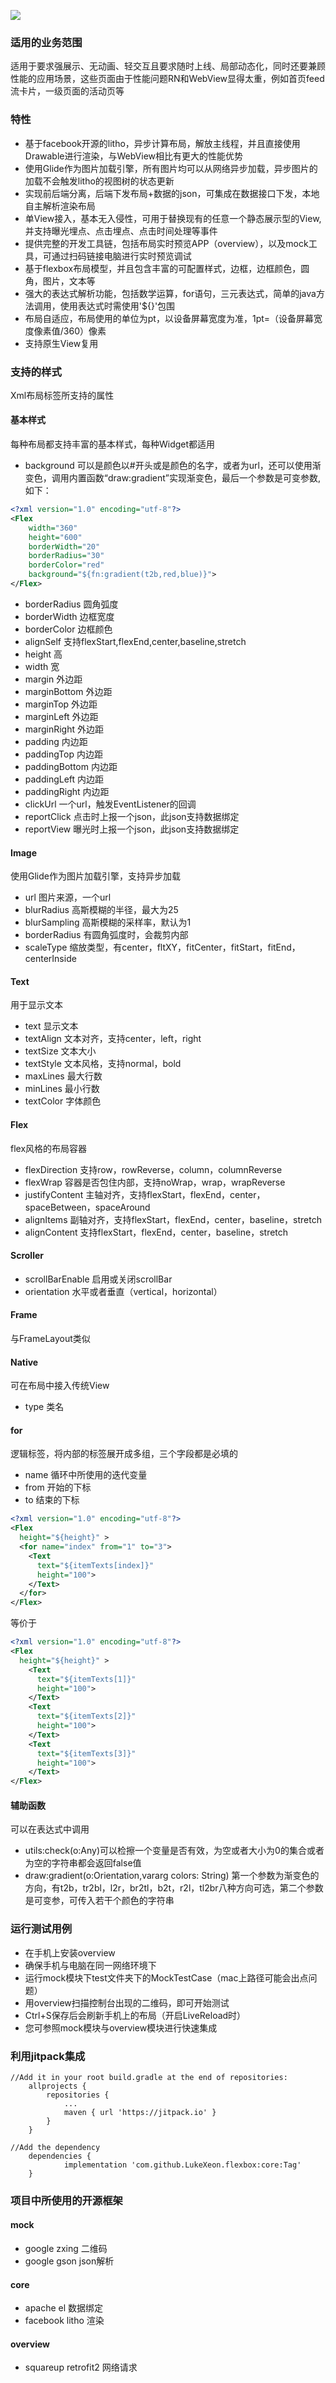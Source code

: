 ![](https://jitpack.io/v/LukeXeon/flexbox.svg)
### 适用的业务范围
适用于要求强展示、无动画、轻交互且要求随时上线、局部动态化，同时还要兼顾性能的应用场景，这些页面由于性能问题RN和WebView显得太重，例如首页feed流卡片，一级页面的活动页等
### 特性
* 基于facebook开源的litho，异步计算布局，解放主线程，并且直接使用Drawable进行渲染，与WebView相比有更大的性能优势
* 使用Glide作为图片加载引擎，所有图片均可以从网络异步加载，异步图片的加载不会触发litho的视图树的状态更新
* 实现前后端分离，后端下发布局+数据的json，可集成在数据接口下发，本地自主解析渲染布局
* 单View接入，基本无入侵性，可用于替换现有的任意一个静态展示型的View,并支持曝光埋点、点击埋点、点击时间处理等事件
* 提供完整的开发工具链，包括布局实时预览APP（overview），以及mock工具，可通过扫码链接电脑进行实时预览调试
* 基于flexbox布局模型，并且包含丰富的可配置样式，边框，边框颜色，圆角，图片，文本等
* 强大的表达式解析功能，包括数学运算，for语句，三元表达式，简单的java方法调用，使用表达式时需使用'${}'包围
* 布局自适应，布局使用的单位为pt，以设备屏幕宽度为准，1pt=（设备屏幕宽度像素值/360）像素
* 支持原生View复用
### 支持的样式
Xml布局标签所支持的属性
#### 基本样式
每种布局都支持丰富的基本样式，每种Widget都适用
* background 可以是颜色以#开头或是颜色的名字，或者为url，还可以使用渐变色，调用内置函数“draw:gradient”实现渐变色，最后一个参数是可变参数,如下：
```xml
<?xml version="1.0" encoding="utf-8"?>
<Flex
    width="360"
    height="600"
    borderWidth="20"
    borderRadius="30"
    borderColor="red"
    background="${fn:gradient(t2b,red,blue)}">
</Flex>
```
* borderRadius 圆角弧度
* borderWidth 边框宽度
* borderColor 边框颜色
* alignSelf 支持flexStart,flexEnd,center,baseline,stretch
* height 高
* width 宽
* margin 外边距
* marginBottom 外边距
* marginTop 外边距
* marginLeft 外边距
* marginRight 外边距
* padding 内边距
* paddingTop 内边距
* paddingBottom 内边距
* paddingLeft 内边距
* paddingRight 内边距
* clickUrl 一个url，触发EventListener的回调
* reportClick 点击时上报一个json，此json支持数据绑定
* reportView 曝光时上报一个json，此json支持数据绑定
#### Image
使用Glide作为图片加载引擎，支持异步加载
* url 图片来源，一个url
* blurRadius 高斯模糊的半径，最大为25
* blurSampling 高斯模糊的采样率，默认为1
* borderRadius 有圆角弧度时，会裁剪内部
* scaleType 缩放类型，有center，fltXY，fitCenter，fitStart，fitEnd，centerInside
#### Text
用于显示文本
* text 显示文本
* textAlign 文本对齐，支持center，left，right
* textSize 文本大小
* textStyle 文本风格，支持normal，bold
* maxLines 最大行数
* minLines 最小行数
* textColor 字体颜色
#### Flex
flex风格的布局容器
* flexDirection 支持row，rowReverse，column，columnReverse
* flexWrap 容器是否包住内部，支持noWrap，wrap，wrapReverse
* justifyContent 主轴对齐，支持flexStart，flexEnd，center，spaceBetween，spaceAround
* alignItems 副轴对齐，支持flexStart，flexEnd，center，baseline，stretch
* alignContent 支持flexStart，flexEnd，center，baseline，stretch
#### Scroller
* scrollBarEnable 启用或关闭scrollBar
* orientation 水平或者垂直（vertical，horizontal）
#### Frame
与FrameLayout类似
#### Native
可在布局中接入传统View
* type 类名
#### for
逻辑标签，将内部的标签展开成多组，三个字段都是必填的
* name 循环中所使用的迭代变量
* from 开始的下标
* to 结束的下标
```xml
<?xml version="1.0" encoding="utf-8"?>
<Flex
  height="${height}" >
  <for name="index" from="1" to="3">
    <Text
      text="${itemTexts[index]}"
      height="100">
    </Text>
  </for>
</Flex>
```
等价于
```xml
<?xml version="1.0" encoding="utf-8"?>
<Flex
  height="${height}" >
    <Text
      text="${itemTexts[1]}"
      height="100">
    </Text>
    <Text
      text="${itemTexts[2]}"
      height="100">
    </Text>
    <Text
      text="${itemTexts[3]}"
      height="100">
    </Text>
</Flex>
```
#### 辅助函数
可以在表达式中调用
* utils:check(o:Any)可以检擦一个变量是否有效，为空或者大小为0的集合或者为空的字符串都会返回false值
* draw:gradient(o:Orientation,vararg colors: String) 第一个参数为渐变色的方向，有t2b，tr2bl，l2r，br2tl，b2t，r2l，tl2br八种方向可选，第二个参数是可变参，可传入若干个颜色的字符串
### 运行测试用例
* 在手机上安装overview
* 确保手机与电脑在同一网络环境下
* 运行mock模块下test文件夹下的MockTestCase（mac上路径可能会出点问题）
* 用overview扫描控制台出现的二维码，即可开始测试
* Ctrl+S保存后会刷新手机上的布局（开启LiveReload时）
* 您可参照mock模块与overview模块进行快速集成
### 利用jitpack集成
```
//Add it in your root build.gradle at the end of repositories:
	allprojects {
		repositories {
			...
			maven { url 'https://jitpack.io' }
		}
	}
 
//Add the dependency
    dependencies {
	        implementation 'com.github.LukeXeon.flexbox:core:Tag'
	}
```
### 项目中所使用的开源框架
#### mock
* google zxing 二维码
* google gson json解析
#### core
* apache el 数据绑定
* facebook litho 渲染
#### overview
* squareup retrofit2 网络请求
